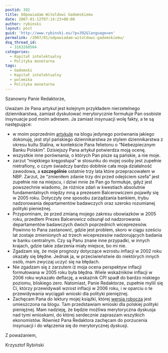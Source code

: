 ```yaml
---
postid: 392
title: Odpowiadam Witoldowi Gadomskiemu
date: 2007-01-12T07:14:23+00:00
author: rybinski
layout: post
guid: 'http://www.rybinski.eu/?p=392&language=en'
permalink: /2007/01/odpowiadam-witoldowi-gadomskiemu/
dsq_thread_id:
  - 3163268504
categories:
  - Kapitał intelektualny
  - Polityka monetarna
tags:
  - Gadomski
  - Kapitał intelektualny
  - polemika
  - Polityka monetarna
---
```

Szanowny Panie Redaktorze,

Uważam że Pana artykuł jest kolejnym przykładem nierzetelnego dziennikarstwa, zamiast dyskutować merytorycznie formułuje Pan osobiste insynuacje pod moim adresem. Ja zamiast insynuacji wolę fakty, a te są następujące:

  * w moim poprzednim [artykule](http://www.rybinski.eu/?p=381&amp;amp;amp;amp;language=pl) na blogu jedynego porównania jakiego dokonuję, jest styl pańskiego dziennikarstwa ze stylem dziennikarstwa z okresu kultu Stalina, w kontekście Pana felietonu o “Niebezpiecznym Banku Polskim”. Dzisiejszy Pana artykuł potwierdza moją ocenę.
  * wszystkie inne porównania, o których Pan pisze są pańskie, a nie moje.
  * zarzut “miękkiego kręgosłupa” w stosunku do mojej osoby jest zupełnie nietrafiony, o czym świadczy bardzo dobitnie cała moja działalność zawodowa, a **szczególnie** ostatnie trzy lata które przepracowałem w NBP. Zarzut, że “zmieniłem zdanie trzy dni przed odejściem szefa” jest zupełnie nie na miejscu, i dziwi mnie że Pan go formułuje, gdyż jest powszechnie wiadomo, że różnice zdań w kwestiach absolutnie fundamentalnych między mną a prezesem Balcerowiczem pojawiły się w 2005 roku. Dotyczyły one sposobu zarządzania bankiem, trybu nadzorowania departamentów badawczych oraz szeroko rozumianej polityki pienieżnej.
  * Przypominam, że przed zmianą mojego zakresu obowiazków w 2005 roku, przedtem Prezes Balcerowicz odsunął od nadzorowania departamentów badawczych dwóch poprzednich wiceprezesów. Powinno to Pana zastanowić, gdzie jest problem, skoro w ciągu sześciu lat zostaje zmienionych aż trzech wiceprezesów nadzorujących badania w banku centralnym. Czy są Panu znane inne przypadki, w innych krajach, gdzie takie zdarzenia miały miejsce, bo mi nie. 
  * Zgadzam się, że moje prognozy dotyczące wzrostu inflacji w 2002 roku okazały się błędne. Jednak ja, w przeciwieństwie do niektórych innych osób, mam zwyczaj uczyć się na błędach. 
  * Nie zgadzam się z zarzutem iż moja ocena perspektyw inflacji formułowana w 2005 roku była błędna. Wiele wskaźników inflacji w 2006 roku wykazało deflację, a wskaźnik CPI spadł do bardzo niskiego poziomu, bliskiego zero. Natomiast, Panie Redaktorze, zupełnie mylili się Ci, którzy przewidywali wzrost inflacji w 2006 roku, i w oparciu o te przewidywania wyciągali wnioski dla polityki pieniężnej. 
  * Zachęcam Pana do lektury mojej książki, której [wersja robocza](http://www.rybinski.eu/?page_id=105&amp;amp;amp;amp;language=en) jest umieszczona na blogu. Tam przedstawiam wnioski dla polskiej polityki pieniężnej. Mam nadzieję, że będzie możliwa merytoryczna dyskusja nad tymi wnioskami, do której serdecznie zapraszam wszytkich ekonomistów. Również Pana Redaktora zachęcam do porzucenia insynuacji i do włączenia się do merytorycznej dyskusji.

Z poważaniem,

Krzysztof Rybiński
